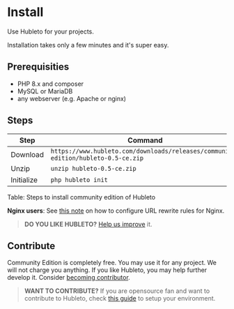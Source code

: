 # Install

Use Hubleto for your projects.

Installation takes only a few minutes and it's super easy.

## Prerequisities

  * PHP 8.x and composer
  * MySQL or MariaDB
  * any webserver (e.g. Apache or nginx)

## Steps

| Step       | Command                                                                               |
| ---------- | ------------------------------------------------------------------------------------- |
| Download   | ```https://www.hubleto.com/downloads/releases/community-edition/hubleto-0.5-ce.zip``` |
| Unzip      | ```unzip hubleto-0.5-ce.zip```                                                        |
| Initialize | ```php hubleto init```                                                                |
Table: Steps to install community edition of Hubleto

**Nginx users**: See [this note](nginx) on how to configure URL rewrite rules for Nginx.

> **DO YOU LIKE HUBLETO?** [Help us improve](improve) it.

## Contribute

Community Edition is completely free. You may use it for any project. We will not charge you anything. If you like Hubleto, you may help further develop it. Consider [becoming contributor](contribute).

> **WANT TO CONTRIBUTE?** If you are opensource fan and want to contribute to Hubleto, check [this guide](contribute) to setup your environment.

